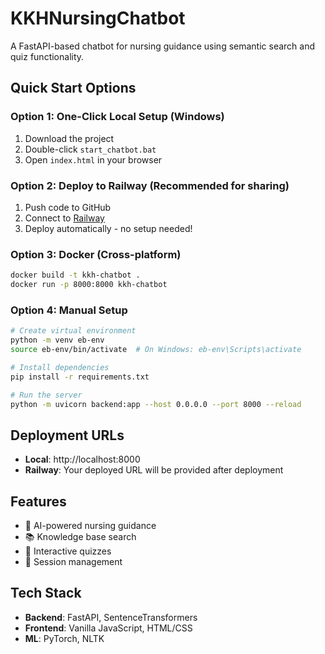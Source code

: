 # KKHNursingChatbot

A FastAPI-based chatbot for nursing guidance using semantic search and quiz functionality.

## Quick Start Options

### Option 1: One-Click Local Setup (Windows)
1. Download the project
2. Double-click `start_chatbot.bat`
3. Open `index.html` in your browser

### Option 2: Deploy to Railway (Recommended for sharing)
1. Push code to GitHub
2. Connect to [Railway](https://railway.app)
3. Deploy automatically - no setup needed!

### Option 3: Docker (Cross-platform)
```bash
docker build -t kkh-chatbot .
docker run -p 8000:8000 kkh-chatbot
```

### Option 4: Manual Setup
```bash
# Create virtual environment
python -m venv eb-env
source eb-env/bin/activate  # On Windows: eb-env\Scripts\activate

# Install dependencies
pip install -r requirements.txt

# Run the server
python -m uvicorn backend:app --host 0.0.0.0 --port 8000 --reload
```

## Deployment URLs
- **Local**: http://localhost:8000
- **Railway**: Your deployed URL will be provided after deployment

## Features
- 🤖 AI-powered nursing guidance
- 📚 Knowledge base search
- 🧠 Interactive quizzes
- 💬 Session management

## Tech Stack
- **Backend**: FastAPI, SentenceTransformers
- **Frontend**: Vanilla JavaScript, HTML/CSS
- **ML**: PyTorch, NLTK